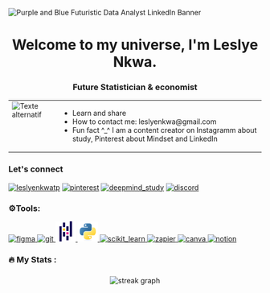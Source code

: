 
![Purple and Blue Futuristic Data Analyst LinkedIn Banner](https://github.com/user-attachments/assets/55e56e11-7d0b-41f7-aef0-c6538332c782)

<h1 align="center"> Welcome to my universe, I'm Leslye Nkwa.</h1>
<h3 align="center">Future Statistician & economist </h3>
<table>
  <tr>
    <td valign="top">
      <img src="https://github.com/user-attachments/assets/68d6fc51-c9a0-43fd-be7e-1f122db2738c" alt="Texte alternatif" width="300">
    </td>
    <td valign="top">
      <ul>
        <li> Learn and share</li>
        <li> How to contact me: leslyenkwa@gmail.com</li>
        <li> Fun fact ^_^ I am a content creator on Instagramm about study, Pinterest about Mindset and LinkedIn</li>
      </ul>
    </td>
  </tr>
</table>

<h3 align="left">Let's connect</h3>
<p align="left">
  <a href="https://linkedin.com/in/leslyenkwatp" target="_blank"><img align="center" src="https://raw.githubusercontent.com/rahuldkjain/github-profile-readme-generator/master/src/images/icons/Social/linked-in-alt.svg" alt="leslyenkwatp" height="30" width="40" /></a>
  <a href="https://pinterest.com/leslyenkwa" target="_blank"><img align="center" src="https://raw.githubusercontent.com/rahuldkjain/github-profile-readme-generator/master/src/images/icons/Social/pinterest.svg" alt="pinterest" height="30" width="40" /></a>
  <a href="https://instagram.com/deepmind_study" target="_blank"><img align="center" src="https://raw.githubusercontent.com/rahuldkjain/github-profile-readme-generator/master/src/images/icons/Social/instagram.svg" alt="deepmind_study" height="30" width="40" /></a>
  <a href="https://discord.com/users/1234558965895921664" target="_blank"><img align="center" src="https://raw.githubusercontent.com/rahuldkjain/github-profile-readme-generator/master/src/images/icons/Social/discord.svg" alt="discord" height="30" width="40" /></a>
</p>

<h3 align="left"> ⚙️Tools:</h3>
<p align="left">
  <a href="https://www.figma.com/" target="_blank" rel="noreferrer">
    <img src="https://www.vectorlogo.zone/logos/figma/figma-icon.svg" alt="figma" width="40" height="40"/>
  </a>
  <a href="https://git-scm.com/" target="_blank" rel="noreferrer">
    <img src="https://www.vectorlogo.zone/logos/git-scm/git-scm-icon.svg" alt="git" width="40" height="40"/>
  </a>
  <a href="https://pandas.pydata.org/" target="_blank" rel="noreferrer">
    <img src="https://raw.githubusercontent.com/devicons/devicon/2ae2a900d2f041da66e950e4d48052658d850630/icons/pandas/pandas-original.svg" alt="pandas" width="40" height="40"/>
  </a>
  <a href="https://www.python.org" target="_blank" rel="noreferrer">
    <img src="https://raw.githubusercontent.com/devicons/devicon/master/icons/python/python-original.svg" alt="python" width="40" height="40"/>
  </a>
  <a href="https://scikit-learn.org/" target="_blank" rel="noreferrer">
    <img src="https://upload.wikimedia.org/wikipedia/commons/0/05/Scikit_learn_logo_small.svg" alt="scikit_learn" width="40" height="40"/>
  </a>
  <a href="https://zapier.com" target="_blank" rel="noreferrer">
    <img src="https://www.vectorlogo.zone/logos/zapier/zapier-icon.svg" alt="zapier" width="40" height="40"/>
  

  <a href="https://www.canva.com/" target="_blank" rel="noreferrer">
    <img src="https://cdn.jsdelivr.net/gh/devicons/devicon/icons/canva/canva-original.svg" alt="canva" width="40" height="40"/>
  </a>
  <a href="https://www.notion.so/" target="_blank" rel="noreferrer">
    <img src="https://upload.wikimedia.org/wikipedia/commons/4/45/Notion_app_logo.png" alt="notion" width="40" height="40"/>
  </a>
 
</p>


###

<h3 align="left">🔥   My Stats :</h3>

###

<div align="center">
  <img src="https://streak-stats.demolab.com?user=Deep5Mind&locale=en&mode=daily&theme=dark&hide_border=false&border_radius=5&order=3" height="220" alt="streak graph"  />
</div>


